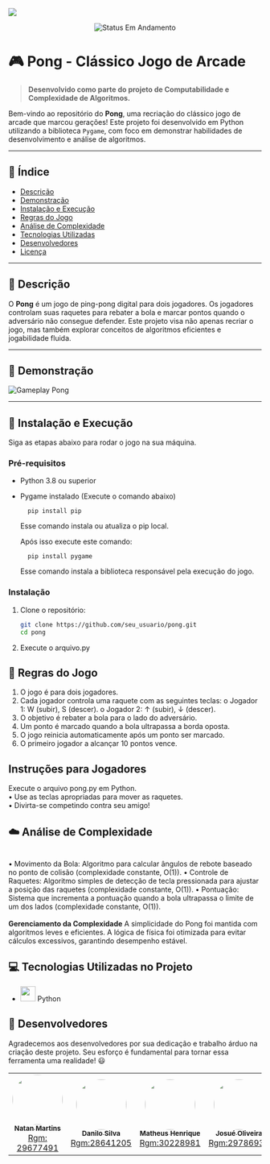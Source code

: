 ![](https://bojoga.com.br/files/2010/03/pong-arcade.jpg)

<p align="center">
	<img alt="Status Em Andamento" src="https://img.shields.io/badge/STATUS-CONCLU%C3%8DDO-brightgreen">
</p>

# 🎮 Pong - Clássico Jogo de Arcade

> **Desenvolvido como parte do projeto de Computabilidade e Complexidade de Algoritmos.**

Bem-vindo ao repositório do **Pong**, uma recriação do clássico jogo de arcade que marcou gerações! Este projeto foi desenvolvido em Python utilizando a biblioteca `Pygame`, com foco em demonstrar habilidades de desenvolvimento e análise de algoritmos.

---

## 📝 Índice

- [Descrição](https://github.com/josue-oliveiraa/ping_Pong_game/edit/main/README.md#:~:text=%F0%9F%93%96-,Descri%C3%A7%C3%A3o,-O%20Pong%20%C3%A9)
- [Demonstração](https://github.com/josue-oliveiraa/ping_Pong_game/edit/main/README.md#:~:text=%F0%9F%8E%A5-,Demonstra%C3%A7%C3%A3o,-(Imagem%20ilustrativa.%20Substitua))
- [Instalação e Execução](https://github.com/josue-oliveiraa/ping_Pong_game/edit/main/README.md#:~:text=%F0%9F%9A%80-,Instala%C3%A7%C3%A3o%20e%20Execu%C3%A7%C3%A3o,-Siga%20as%20etapas)
- [Regras do Jogo](https://github.com/josue-oliveiraa/ping_Pong_game/edit/main/README.md#:~:text=%F0%9F%8E%B2-,Regras%20do%20Jogo,-O%20jogo%20%C3%A9)
- [Análise de Complexidade](https://github.com/josue-oliveiraa/ping_Pong_game/edit/main/README.md#:~:text=%E2%98%81%EF%B8%8F-,An%C3%A1lise%20de%20Complexidade,-%E2%80%A2%20Movimento%20da%20Bola)
- [Tecnologias Utilizadas](https://github.com/josue-oliveiraa/ping_Pong_game/edit/main/README.md#:~:text=Tecnologias%20Utilizadas%20no%20Projeto)
- [Desenvolvedores](https://github.com/josue-oliveiraa/ping_Pong_game/edit/main/README.md#:~:text=%F0%9F%92%AD-,Desenvolvedores,-Agradecemos%20aos%20desenvolvedores)
- [Licença](https://github.com/josue-oliveiraa/ping_Pong_game/blob/main/LICENSE)

---

## 📖 Descrição

O **Pong** é um jogo de ping-pong digital para dois jogadores. Os jogadores controlam suas raquetes para rebater a bola e marcar pontos quando o adversário não consegue defender. Este projeto visa não apenas recriar o jogo, mas também explorar conceitos de algoritmos eficientes e jogabilidade fluida.

---

## 🎥 Demonstração

![Gameplay Pong](https://bavatuesdays.com/wp-content/uploads/2012/02/1pong.gif)



---

## 🚀 Instalação e Execução

Siga as etapas abaixo para rodar o jogo na sua máquina.

### **Pré-requisitos**
- Python 3.8 ou superior
- Pygame instalado (Execute o comando abaixo)

  		pip install pip

  Esse comando instala ou atualiza o pip local.


  Após isso execute este comando:

  		pip install pygame

  Esse comando instala a biblioteca responsável pela execução do jogo.

### **Instalação**
1. Clone o repositório:
   ```bash
   git clone https://github.com/seu_usuario/pong.git
   cd pong

2. Execute o arquivo.py


## 🎲 Regras do Jogo
1. O jogo é para dois jogadores.
2. Cada jogador controla uma raquete com as seguintes teclas:
o Jogador 1: W (subir), S (descer).
o Jogador 2: ↑ (subir), ↓ (descer).
4. O objetivo é rebater a bola para o lado do adversário.
5. Um ponto é marcado quando a bola ultrapassa a borda oposta.
6. O jogo reinicia automaticamente após um ponto ser marcado.
7. O primeiro jogador a alcançar 10 pontos vence.
   
## Instruções para Jogadores
Execute o arquivo pong.py em Python.
<br>
• Use as teclas apropriadas para mover as raquetes.
<br>
• Divirta-se competindo contra seu amigo!

## ☁️ Análise de Complexidade
<br>
• Movimento da Bola: Algoritmo para calcular ângulos de rebote baseado no
ponto de colisão (complexidade constante, O(1)).
• Controle de Raquetes: Algoritmo simples de detecção de tecla
pressionada para ajustar a posição das raquetes (complexidade constante,
O(1)).
• Pontuação: Sistema que incrementa a pontuação quando a bola
ultrapassa o limite de um dos lados (complexidade constante, O(1)).
<br>
<br>
<strong>Gerenciamento da Complexidade</strong>
A simplicidade do Pong foi mantida com algoritmos leves e eficientes. A lógica de
física foi otimizada para evitar cálculos excessivos, garantindo desempenho
estável.

## 💻 Tecnologias Utilizadas no Projeto
- <img src="https://skillicons.dev/icons?i=python" width="30">   Python

## 💭 Desenvolvedores 
Agradecemos aos desenvolvedores por sua dedicação e trabalho árduo na criação deste projeto. Seu esforço é fundamental para tornar essa ferramenta uma realidade! 😃

<table>
  <tr>
     <td align="center"><a href="https://rocketseat.com.br"><img style="border-radius: 50%;" src="https://avatars.githubusercontent.com/u/125497324?v=4" width="100px;" alt=""/><br /><sub><b>Natan Martins</b></sub></a><br /><a href="https://github.com/NatancMartins" title="Rocketseat">Rgm: 29677491</a></td>
    <td align="center"><a href="https://rocketseat.com.br"><img style="border-radius: 50%;" src="https://avatars.githubusercontent.com/u/105023718?s=400&u=2acd860cb7b8e36135c22717a860c413e2d02eb4&v=4" width="100px;" alt=""/><br /><sub><b>Danilo Silva</b></sub></a><br /><a href="https://github.com/Danilo019" title="Rocketseat">Rgm:28641205</a></td>
    <td align="center"><a href="https://rocketseat.com.br"><img style="border-radius: 50%;" src="https://avatars.githubusercontent.com/u/107246983?v=4" width="100px;" alt=""/><br /><sub><b>Matheus Henrique</b></sub></a><br /><a href="https://github.com/teuzzin16032004" title="Rocketseat">Rgm:30228981</a></td>
    <td align="center"><a href="https://rocketseat.com.br"><img style="border-radius: 50%;" src="https://avatars.githubusercontent.com/u/183226231?v=4" width="100px;" alt=""/><br /><sub><b>Josué Oliveira </b></sub></a><br /><a href="https://github.com/josue-oliveiraa" title="Rocketseat">Rgm:29786932</a></td>	  
    <td align="center"><a href="https://rocketseat.com.br"><img style="border-radius: 50%;" src="https://avatars.githubusercontent.com/u/156363314?v=4" width="100px;" alt=""/><br /><sub><b>Vitor Kardec</b></sub></a><br /><a href="https://github.com/VKardec" title="Rocketseat">Rgm:30223971</a></td> 	  
</table>

